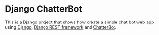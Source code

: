 # Django ChatterBot

This is a Django project that shows how create a simple chat bot web app using
[Django](https://www.djangoproject.com),
[Django REST framework](http://www.django-rest-framework.org) and
[ChatterBot](https://github.com/gunthercox/ChatterBot).
